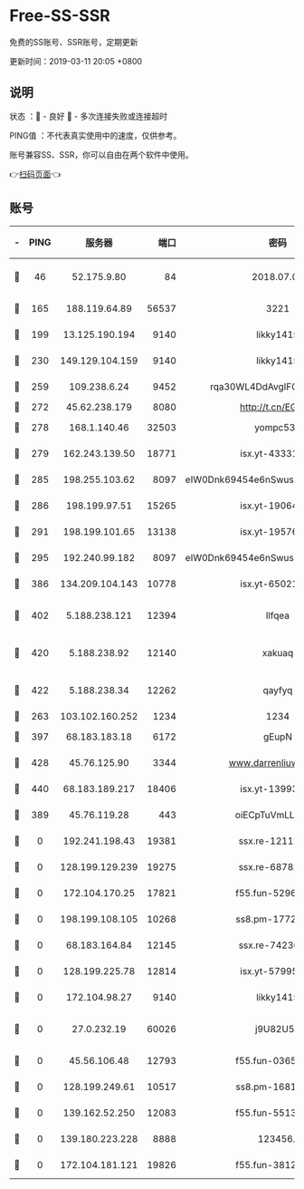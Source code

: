 # Free-SS-SSR

免费的SS账号、SSR账号，定期更新

更新时间：2019-03-11 20:05 +0800

## 说明

状态     ：🙂 - 良好 🙁 - 多次连接失败或连接超时

PING值   ：不代表真实使用中的速度，仅供参考。

账号兼容SS、SSR，你可以自由在两个软件中使用。

👉[扫码页面](https://liesauer.github.io/Free-SS-SSR/)👈

## 账号

|-|PING|服务器|端口|密码|加密方式|区域|
|:----:|:----:|:-----:|-----:|:----:|:----:|:----:|
|🙂|46|52.175.9.80|84|2018.07.07|chacha20-ietf-poly1305|HK|
|🙂|165|188.119.64.89|56537|3221|aes-256-cfb|RU|
|🙂|199|13.125.190.194|9140|likky1415|aes-256-cfb|KR|
|🙂|230|149.129.104.159|9140|likky1415|aes-256-cfb|HK|
|🙂|259|109.238.6.24|9452|rqa30WL4DdAvgIFG6Fs3znzTa|aes-256-cfb|FR|
|🙂|272|45.62.238.179|8080|http://t.cn/EGJIyrl|rc4-md5|CA|
|🙂|278|168.1.140.46|32503|yompc535|aes-256-cfb|AU|
|🙂|279|162.243.139.50|18771|isx.yt-43331560|aes-256-cfb|US|
|🙂|285|198.255.103.62|8097|eIW0Dnk69454e6nSwuspv9DmS201tQ0D|aes-256-cfb|US|
|🙂|286|198.199.97.51|15265|isx.yt-19064666|aes-256-cfb|US|
|🙂|291|198.199.101.65|13138|isx.yt-19576277|aes-256-cfb|US|
|🙂|295|192.240.99.182|8097|eIW0Dnk69454e6nSwuspv9DmS201tQ0D|aes-256-cfb|US|
|🙂|386|134.209.104.143|10778|isx.yt-65021068|aes-256-cfb|SG|
|🙂|402|5.188.238.121|12394|llfqea|chacha20-ietf-poly1305|BR|
|🙂|420|5.188.238.92|12140|xakuaq|chacha20-ietf-poly1305|BR|
|🙂|422|5.188.238.34|12262|qayfyq|chacha20-ietf-poly1305|BR|
|🙂|263|103.102.160.252|1234|1234|rc4-md5|JP|
|🙂|397|68.183.183.18|6172|gEupN|aes-256-cfb|SG|
|🙂|428|45.76.125.90|3344|www.darrenliuwei.com|aes-256-cfb|AU|
|🙂|440|68.183.189.217|18406|isx.yt-13993999|aes-256-cfb|SG|
|🙁|389|45.76.119.28|443|oiECpTuVmLLxk4Ts|aes-256-cfb|AU|
|🙁|0|192.241.198.43|19381|ssx.re-12112932|aes-256-cfb|US|
|🙁|0|128.199.129.239|19275|ssx.re-68782281|aes-256-cfb|SG|
|🙁|0|172.104.170.25|17821|f55.fun-52969616|aes-256-cfb|SG|
|🙁|0|198.199.108.105|10268|ss8.pm-17727916|aes-256-cfb|US|
|🙁|0|68.183.164.84|12145|ssx.re-74236055|aes-256-cfb|US|
|🙁|0|128.199.225.78|12814|isx.yt-57995184|aes-256-cfb|SG|
|🙁|0|172.104.98.27|9140|likky1415|aes-256-cfb|JP|
|🙁|0|27.0.232.19|60026|j9U82U53|xchacha20-ietf-poly1305|HK|
|🙁|0|45.56.106.48|12793|f55.fun-03657766|aes-256-cfb|US|
|🙁|0|128.199.249.61|10517|ss8.pm-16814764|aes-256-cfb|SG|
|🙁|0|139.162.52.250|12083|f55.fun-55135425|aes-256-cfb|SG|
|🙁|0|139.180.223.228|8888|123456..|aes-256-cfb|JP|
|🙁|0|172.104.181.121|19826|f55.fun-38127020|aes-256-cfb|SG|
